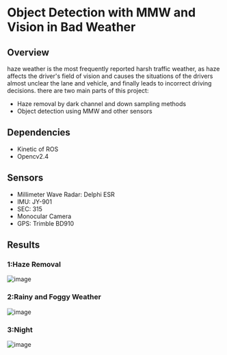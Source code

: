 # Object Detection with MMW and Vision in Bad Weather

## Overview

haze weather is the most frequently reported harsh traffic weather, as haze affects the driver's field of vision and causes the situations of the drivers almost unclear the lane and vehicle, and finally leads to incorrect driving decisions. there are two main parts of this project:
* Haze removal by dark channel and down sampling methods
* Object detection using MMW and other sensors

## Dependencies
* Kinetic of ROS
* Opencv2.4

## Sensors
* Millimeter Wave Radar: Delphi ESR
* IMU: JY-901
* SEC: 315
* Monocular Camera
* GPS: Trimble BD910

## Results

### 1:Haze Removal
![image](https://github.com/dongdonghy/ADAS_Vision_MMW/raw/master/outputs/haze_removal.jpg)

### 2:Rainy and Foggy Weather
![image](https://github.com/dongdonghy/ADAS_Vision_MMW/raw/master/outputs/rainy_haze.png)

### 3:Night
![image](https://github.com/dongdonghy/ADAS_Vision_MMW/raw/master/outputs/night.png)
